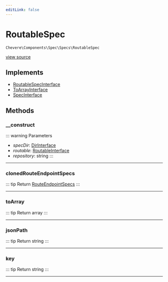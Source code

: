```yaml
---
editLink: false
---
```


# RoutableSpec

`Chevere\Components\Spec\Specs\RoutableSpec`

[view source](https://github.com/chevere/chevere/blob/main/src/Chevere/Components/Spec/Specs/RoutableSpec.php)

## Implements

- [RoutableSpecInterface](../../../Interfaces/Spec/Specs/RoutableSpecInterface.md)
- [ToArrayInterface](../../../Interfaces/Common/ToArrayInterface.md)
- [SpecInterface](../../../Interfaces/Spec/SpecInterface.md)

## Methods

### __construct

::: warning Parameters
- *specDir*: [DirInterface](../../../Interfaces/Filesystem/DirInterface.md)
- *routable*: [RoutableInterface](../../../Interfaces/Router/RoutableInterface.md)
- *repository*: string
:::

---

### clonedRouteEndpointSpecs

::: tip Return
[RouteEndpointSpecs](./RouteEndpointSpecs.md)
:::

---

### toArray

::: tip Return
array
:::

---

### jsonPath

::: tip Return
string
:::

---

### key

::: tip Return
string
:::

---

